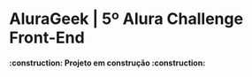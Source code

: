 <h1>AluraGeek | 5º Alura Challenge Front-End</h1>

<h4>:construction:  Projeto em construção  :construction:</h4>
